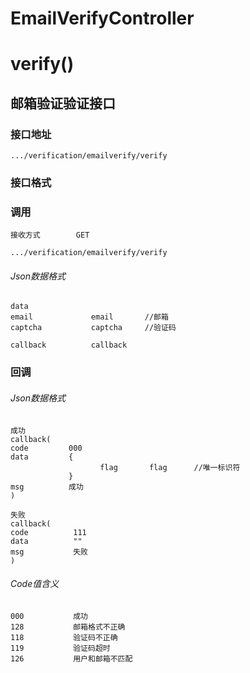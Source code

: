 # EmailVerifyController #
# verify() #
## 邮箱验证验证接口 ## 
### 接口地址
```
.../verification/emailverify/verify
```
### 接口格式
### 调用

```
接收方式        GET
```

```
.../verification/emailverify/verify
```

###### Json数据格式
```
data
email             email       //邮箱
captcha           captcha     //验证码

callback          callback
```

### 回调
###### Json数据格式

```
成功
callback(
code         000
data         {
                    flag       flag      //唯一标识符
             }
msg          成功
)
```

```
失败
callback(
code          111
data          ""
msg           失败
)
```

###### Code值含义

```
000           成功
128           邮箱格式不正确
118           验证码不正确
119           验证码超时
126           用户和邮箱不匹配
```